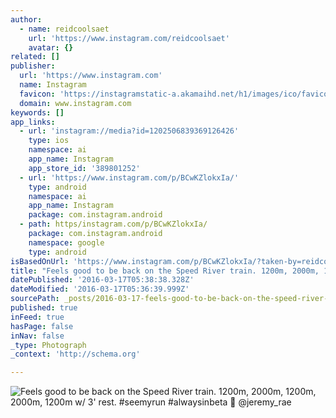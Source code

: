 ```yaml
---
author:
  - name: reidcoolsaet
    url: 'https://www.instagram.com/reidcoolsaet'
    avatar: {}
related: []
publisher:
  url: 'https://www.instagram.com'
  name: Instagram
  favicon: 'https://instagramstatic-a.akamaihd.net/h1/images/ico/favicon.ico/7cdab0872b15.ico'
  domain: www.instagram.com
keywords: []
app_links:
  - url: 'instagram://media?id=1202506839369126426'
    type: ios
    namespace: ai
    app_name: Instagram
    app_store_id: '389801252'
  - url: 'https://www.instagram.com/p/BCwKZlokxIa/'
    type: android
    namespace: ai
    app_name: Instagram
    package: com.instagram.android
  - path: https/instagram.com/p/BCwKZlokxIa/
    package: com.instagram.android
    namespace: google
    type: android
isBasedOnUrl: 'https://www.instagram.com/p/BCwKZlokxIa/?taken-by=reidcoolsaet'
title: "Feels good to be back on the Speed River train. 1200m, 2000m, 1200m, 2000m, 1200m w/ 3' rest. #seemyrun #alwaysinbeta \uD83D\uDCF7 @jeremy_rae"
datePublished: '2016-03-17T05:38:38.328Z'
dateModified: '2016-03-17T05:36:39.999Z'
sourcePath: _posts/2016-03-17-feels-good-to-be-back-on-the-speed-river-train-1200m-2000m.md
published: true
inFeed: true
hasPage: false
inNav: false
_type: Photograph
_context: 'http://schema.org'

---
```

![Feels good to be back on the Speed River train. 1200m, 2000m, 1200m, 2000m, 1200m w/ 3' rest. #seemyrun #alwaysinbeta  @jeremy_rae](https://scontent.cdninstagram.com/t51.2885-15/s640x640/sh0.08/e35/12783870_607417539424025_1947442962_n.jpg?ig_cache_key=MTIwMjUwNjgzOTM2OTEyNjQyNg%3D%3D.2)